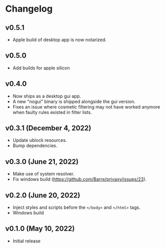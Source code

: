 # Changelog

## v0.5.1

- Apple build of desktop app is now notarized.

## v0.5.0

- Add builds for apple silicon

## v0.4.0

- Now ships as a desktop gui app.
- A new "nogui" binary is shipped alongside the gui version.
- Fixes an issue where cosmetic filtering may not have worked anymore when faulty rules existed in filter lists.

## v0.3.1 (December 4, 2022)

- Update ublock resources.
- Bump dependencies.

## v0.3.0 (June 21, 2022)

- Make use of system resolver.
- Fix windows build (<https://github.com/Barre/privaxy/issues/23>).

## v0.2.0 (June 20, 2022)

- Inject styles and scripts before the `</body>` and `</html>` tags.
- Windows build

## v0.1.0 (May 10, 2022)

- Initial release
